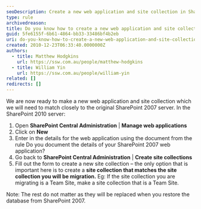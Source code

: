 ```yaml
---
seoDescription: Create a new web application and site collection in SharePoint 2010 matching the original server's configuration.
type: rule
archivedreason:
title: Do you know how to create a new web application and site collection in SharePoint 2010?
guid: 5fe6155f-6b61-4864-bb33-33486bf4b2eb
uri: do-you-know-how-to-create-a-new-web-application-and-site-collection-in-sharepoint-2010
created: 2010-12-23T06:33:40.0000000Z
authors:
  - title: Matthew Hodgkins
    url: https://ssw.com.au/people/matthew-hodgkins
  - title: William Yin
    url: https://ssw.com.au/people/william-yin
related: []
redirects: []
---
```


We are now ready to make a new web application and site collection which we will need to match closely to the original SharePoint 2007 server. In the SharePoint 2010 server:

1. Open **SharePoint Central Administration** | **Manage web applications**
2. Click on **New**
3. Enter in the details for the web application using the document from the rule Do you document the details of your SharePoint 2007 web application?
4. Go back to **SharePoint Central Administration** | **Create site collections**
5. Fill out the form to create a new site collection – the only option that is important here is to create a **site collection that matches the site collection you will be migration.** Eg: If the site collection you are migrating is a Team Site, make a site collection that is a Team Site.

Note: The rest do not matter as they will be replaced when you restore the database from SharePoint 2007.

<!--endintro-->
